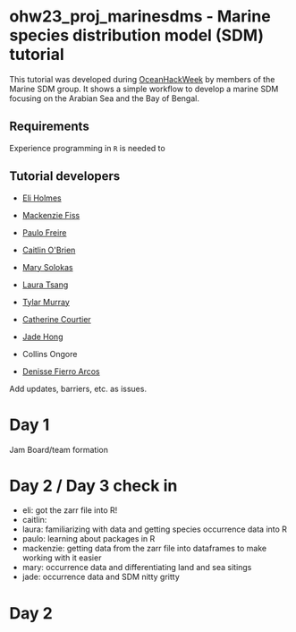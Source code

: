 # ohw23_proj_marinesdms - Marine species distribution model (SDM) tutorial
This tutorial was developed during [OceanHackWeek](https://oceanhackweek.org/) by members of the Marine SDM group. It shows a simple workflow to develop a marine SDM focusing on the Arabian Sea and the Bay of Bengal.

## Requirements
Experience programming in `R` is needed to 

## Tutorial developers
- [Eli Holmes](https://github.com/eeholmes)  

- [Mackenzie Fiss](https://github.com/mackenziefiss)  

- [Paulo Freire](https://github.com/Pfreire29)  

- [Caitlin O'Brien](https://github.com/caitobrien)  

- [Mary Solokas](https://github.com/marysolokas)  

- [Laura Tsang](https://github.com/lauratsang)  

- [Tylar Murray](https://github.com/7yl4r)  

- [Catherine Courtier](https://github.com/cacourtier)  

- [Jade Hong](https://github.com/sjhong0117)  

- Collins Ongore  

- [Denisse Fierro Arcos](https://github.com/lidefi87)  



Add updates, barriers, etc. as issues.

# Day 1

Jam Board/team formation

# Day 2 / Day 3 check in

- eli: got the zarr file into R!
- caitlin:
- laura: familiarizing with data and getting species occurrence data into R
- paulo: learning about packages in R
- mackenzie: getting data from the zarr file into dataframes to make working with it easier
- mary: occurrence data and differentiating land and sea sitings
- jade: occurrence data and SDM nitty gritty

# Day 2
